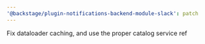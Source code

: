```yaml
---
'@backstage/plugin-notifications-backend-module-slack': patch
---
```


Fix dataloader caching, and use the proper catalog service ref
